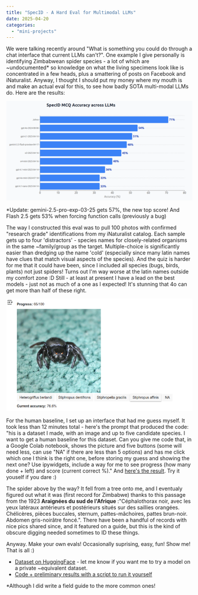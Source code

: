 ```yaml
---
title: "SpecID - A Hard Eval for Multimodal LLMs"
date: 2025-04-20
categories: 
  - "mini-projects"
---
```


We were talking recently around "What is something you could do through a chat interface that current LLMs can't?". One example I give personally is identifying Zimbabwean spider species - a lot of which are ~undocumented* so knowledge on what the living specimens look like is concentrated in a few heads, plus a smattering of posts on Facebook and iNaturalist. Anyway, I thought I should put my money where my mouth is and make an actual eval for this, to see how badly SOTA multi-modal LLMs do. Here are the results:

![](images/specid_results.png)

*Update:  gemini-2.5-pro-exp-03-25 gets 57%, the new top score! And Flash 2.5 gets 53% when forcing function calls (previously a bug)

The way I constructed this eval was to pull 100 photos with confirmed "research grade" identifications from my iNaturalist catalog. Each sample gets up to four 'distractors' - species names for closely-related organisms in the same ~family/group as the target. Multiple-choice is significantly easier than dredging up the name 'cold' (especially since many latin names have clues that match visual aspects of the species). And the quiz is harder for me that it could have been, since I included all species (bugs, birds, plants) not just spiders! Turns out I'm way worse at the latin names outside my comfort zone :D Still - at least at present I have a lead on the best models - just not as much of a one as I expected! It's stunning that 4o can get more than half of these right. 

![](images/specid_sa.png)

For the human baseline, I set up an interface that had me guess myself. It took less than 12 minutes total - here's the prompt that produced the code: "his is a dataset I made, with an image and up to five candidate species. I want to get a human baseline for this dataset. Can you give me code that, in a Google Colab notebook, shows the picture and five buttons (some will need less, can use "NA" if there are less than 5 options) and has me click which one I think is the right one, before storing my guess and showing the next one? Use ipywidgets, include a way for me to see progress (how many done + left) and score (current correct %)." And [here's the result](https://github.com/johnowhitaker/specid_eval/blob/main/SpecID_Human_Baseline.ipynb). Try it youself if you dare :)

The spider above by the way? It fell from a tree onto me, and I eventualy figured out what it was (first record for Zimbabwe) thanks to this passage from the 1923 **Araignées du sud de l'Afrique** :"Céphalothorax noir, avec les yeux latéraux antérieurs et postérieurs situés sur des saillies orangées. Chélicères, pièces buccales, sternum, pattes-mâchoires, pattes brun-noir. Abdomen gris-noirâtre foncé.". There have been a handful of records with nice pics shared since, and it featured on a guide, but this is the kind of obscure digging needed sometimes to ID these things.

Anyway. Make your own evals! Occasionally suprising, easy, fun! Show me! That is all :)

- [Dataset on HuggingFace](https://huggingface.co/datasets/johnowhitaker/specid_eval_jw) - let me know if you want me to try a model on a private ~equivalent dataset.
- [Code + preliminary results with a script to run it yourself](https://github.com/johnowhitaker/specid_eval)

*Although I did write a field guide to the more common ones!